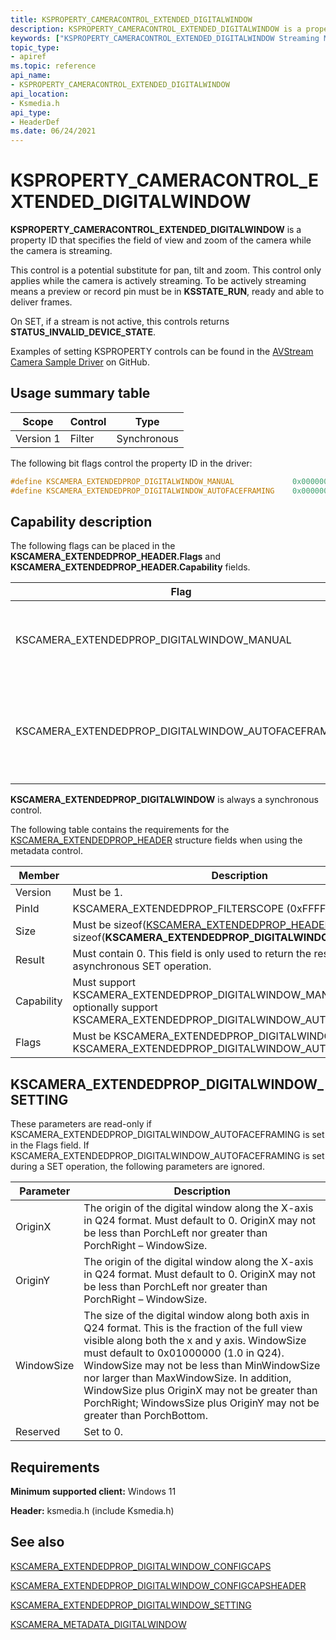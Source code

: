 ```yaml
---
title: KSPROPERTY_CAMERACONTROL_EXTENDED_DIGITALWINDOW
description: KSPROPERTY_CAMERACONTROL_EXTENDED_DIGITALWINDOW is a property ID that specifies the field of view and zoom of the camera while the camera is streaming.
keywords: ["KSPROPERTY_CAMERACONTROL_EXTENDED_DIGITALWINDOW Streaming Media Devices"]
topic_type:
- apiref
ms.topic: reference
api_name:
- KSPROPERTY_CAMERACONTROL_EXTENDED_DIGITALWINDOW
api_location:
- Ksmedia.h
api_type:
- HeaderDef
ms.date: 06/24/2021
---
```


# KSPROPERTY_CAMERACONTROL_EXTENDED_DIGITALWINDOW

**KSPROPERTY_CAMERACONTROL_EXTENDED_DIGITALWINDOW** is a property ID that specifies the field of view and zoom of the camera while the camera is streaming.

This control is a potential substitute for pan, tilt and zoom.  This control only applies while the camera is actively streaming.  To be actively streaming means a preview or record pin must be in **KSSTATE_RUN**, ready and able to deliver frames.

On SET, if a stream is not active, this controls returns **STATUS_INVALID_DEVICE_STATE**.

Examples of setting KSPROPERTY controls can be found in the [AVStream Camera Sample Driver](https://github.com/Microsoft/Windows-driver-samples/tree/main/avstream/avscamera) on GitHub.

## Usage summary table

| Scope | Control | Type |
|--|--|--|
| Version 1 | Filter | Synchronous |

The following bit flags control the property ID in the driver:

```cpp
#define KSCAMERA_EXTENDEDPROP_DIGITALWINDOW_MANUAL             0x0000000000000000
#define KSCAMERA_EXTENDEDPROP_DIGITALWINDOW_AUTOFACEFRAMING    0x0000000000000001
```

## Capability description

The following flags can be placed in the **KSCAMERA_EXTENDEDPROP_HEADER.Flags** and **KSCAMERA_EXTENDEDPROP_HEADER.Capability** fields.

| Flag | Description |
|--|--|
| KSCAMERA_EXTENDEDPROP_DIGITALWINDOW_MANUAL | The Digital Window is controlled manually by the application. |
| KSCAMERA_EXTENDEDPROP_DIGITALWINDOW_AUTOFACEFRAMING | The camera automatically adjusts the Digital Window to focus on the dominate face in view. |

**KSCAMERA_EXTENDEDPROP_DIGITALWINDOW** is always a synchronous control.

The following table contains the requirements for the [KSCAMERA_EXTENDEDPROP_HEADER](/windows-hardware/drivers/ddi/content/ksmedia/ns-ksmedia-tagkscamera_extendedprop_header) structure fields when using the metadata control.

| Member | Description |
|--|--|
| Version | Must be 1. |
| PinId | KSCAMERA_EXTENDEDPROP_FILTERSCOPE (0xFFFFFFFF) |
| Size | Must be sizeof([KSCAMERA_EXTENDEDPROP_HEADER](/windows-hardware/drivers/ddi/content/ksmedia/ns-ksmedia-tagkscamera_extendedprop_header))+ sizeof(**KSCAMERA_EXTENDEDPROP_DIGITALWINDOW_SETTING**)  |
| Result | Must contain 0.  This field is only used to return the result of the last asynchronous SET operation. |
| Capability | Must support KSCAMERA_EXTENDEDPROP_DIGITALWINDOW_MANUAL. May optionally support KSCAMERA_EXTENDEDPROP_DIGITALWINDOW_AUTOFACEFRAMING. |
| Flags | Must be KSCAMERA_EXTENDEDPROP_DIGITALWINDOW_MANUAL or KSCAMERA_EXTENDEDPROP_DIGITALWINDOW_AUTOFACEFRAMING. |

## KSCAMERA_EXTENDEDPROP_DIGITALWINDOW_SETTING

These parameters are read-only if KSCAMERA_EXTENDEDPROP_DIGITALWINDOW_AUTOFACEFRAMING is set in the Flags field.  If KSCAMERA_EXTENDEDPROP_DIGITALWINDOW_AUTOFACEFRAMING is set during a SET operation, the following parameters are ignored.

| Parameter | Description |
|--|--|
| OriginX | The origin of the digital window along the X-axis in Q24 format.  Must default to 0.  OriginX may not be less than PorchLeft nor greater than PorchRight – WindowSize. |
| OriginY | The origin of the digital window along the X-axis in Q24 format.  Must default to 0.  OriginX may not be less than PorchLeft nor greater than PorchRight – WindowSize. |
| WindowSize | The size of the digital window along both axis in Q24 format. This is the fraction of the full view visible along both the x and y axis.  WindowSize must default to 0x01000000 (1.0 in Q24). WindowSize may not be less than MinWindowSize nor larger than MaxWindowSize. In addition, WindowSize plus OriginX may not be greater than PorchRight; WindowsSize plus OriginY may not be greater than PorchBottom. |
| Reserved | Set to 0. |

## Requirements

**Minimum supported client:** Windows 11

**Header:** ksmedia.h (include Ksmedia.h)

## See also

[KSCAMERA_EXTENDEDPROP_DIGITALWINDOW_CONFIGCAPS](/windows-hardware/drivers/ddi/ksmedia/ns-ksmedia-kscamera_extendedprop_digitalwindow_configcaps)

[KSCAMERA_EXTENDEDPROP_DIGITALWINDOW_CONFIGCAPSHEADER](/windows-hardware/drivers/ddi/ksmedia/ns-ksmedia-kscamera_extendedprop_digitalwindow_configcapsheader)

[KSCAMERA_EXTENDEDPROP_DIGITALWINDOW_SETTING](/windows-hardware/drivers/ddi/ksmedia/ns-ksmedia-kscamera_extendedprop_digitalwindow_setting)

[KSCAMERA_METADATA_DIGITALWINDOW](/windows-hardware/drivers/ddi/ksmedia/ns-ksmedia-kscamera_metadata_digitalwindow)
